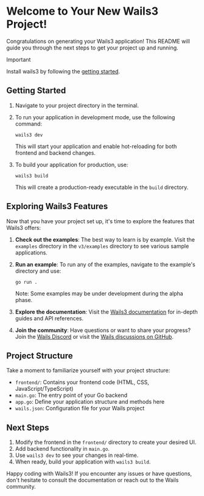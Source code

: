 # Welcome to Your New Wails3 Project!

Congratulations on generating your Wails3 application! This README will guide you through the next steps to get your project up and running.

> [!IMPORTANT]
> Install wails3 by following the [getting started](https://v3alpha.wails.io/getting-started/installation/).

## Getting Started

1. Navigate to your project directory in the terminal.

2. To run your application in development mode, use the following command:

    ```
    wails3 dev
    ```

    This will start your application and enable hot-reloading for both frontend and backend changes.

3. To build your application for production, use:

    ```
    wails3 build
    ```

    This will create a production-ready executable in the `build` directory.

## Exploring Wails3 Features

Now that you have your project set up, it's time to explore the features that Wails3 offers:

1. **Check out the examples**: The best way to learn is by example. Visit the `examples` directory in the `v3/examples` directory to see various sample applications.

2. **Run an example**: To run any of the examples, navigate to the example's directory and use:

    ```
    go run .
    ```

    Note: Some examples may be under development during the alpha phase.

3. **Explore the documentation**: Visit the [Wails3 documentation](https://v3alpha.wails.io/) for in-depth guides and API references.

4. **Join the community**: Have questions or want to share your progress? Join the [Wails Discord](https://discord.gg/JDdSxwjhGf) or visit the [Wails discussions on GitHub](https://github.com/wailsapp/wails/discussions).

## Project Structure

Take a moment to familiarize yourself with your project structure:

-   `frontend/`: Contains your frontend code (HTML, CSS, JavaScript/TypeScript)
-   `main.go`: The entry point of your Go backend
-   `app.go`: Define your application structure and methods here
-   `wails.json`: Configuration file for your Wails project

## Next Steps

1. Modify the frontend in the `frontend/` directory to create your desired UI.
2. Add backend functionality in `main.go`.
3. Use `wails3 dev` to see your changes in real-time.
4. When ready, build your application with `wails3 build`.

Happy coding with Wails3! If you encounter any issues or have questions, don't hesitate to consult the documentation or reach out to the Wails community.

